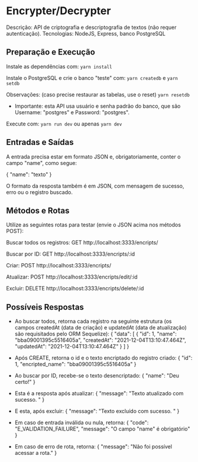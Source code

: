 # Encrypter/Decrypter
Descrição:
API de criptografia e descriptografia de textos (não requer autenticação).
Tecnologias: NodeJS, Express, banco PostgreSQL

## Preparação e Execução
Instale as dependências com:
`yarn install`

Instale o PostgreSQL e crie o banco "teste" com:
`yarn createdb`  e  `yarn setdb` 

Observações:
(caso precise restaurar as tabelas, use o reset) `yarn resetdb` 

- Importante: esta API usa usuário e senha padrão do banco, que são Username: "postgres" e Password: "postgres".

Execute com:
`yarn run dev`  ou apenas  `yarn dev`

## Entradas e Saídas 
A entrada precisa estar em formato JSON e, obrigatoriamente, conter o campo "name", como segue:

{ "name": "texto" }

O formato da resposta também é em JSON, com mensagem de sucesso, erro ou o registro buscado.

## Métodos e Rotas
Utilize as seguintes rotas para testar (envie o JSON acima nos métodos POST):

Buscar todos os registros: 
GET http://localhost:3333/encripts/

Buscar por ID:
GET http://localhost:3333/encripts/:id

Criar: 
POST http://localhost:3333/encripts/

Atualizar:
POST http://localhost:3333/encripts/edit/:id

Excluir:
DELETE http://localhost:3333/encripts/delete/:id

## Possíveis Respostas

- Ao buscar todos, retorna cada registro na seguinte estrutura 
(os campos createdAt (data de criação) e updatedAt (data de atualização) são requisitados pelo ORM Sequelize):
{
    "data": [
        {
            "id": 1,
            "name": "bba09001395c5516405a",
            "createdAt": "2021-12-04T13:10:47.464Z",
            "updatedAt": "2021-12-04T13:10:47.464Z"
        }
    ]
}

- Após CREATE, retorna o id e o texto encriptado do registro criado:
{
    "id": 1,
    "encripted_name": "bba09001395c5516405a"
}

- Ao buscar por ID, recebe-se o texto desencriptado:
{
    "name": "Deu certo!"
}

- Esta é a resposta após atualizar:
{
    "message": "Texto atualizado com sucesso. "
}

- E esta, após excluir:
{
    "message": "Texto excluído com sucesso. "
}

- Em caso de entrada inválida ou nula, retorna:
{
    "code": "E_VALIDATION_FAILURE",
    "message": "O campo \"name\" é obrigatório"
}

- Em caso de erro de rota, retorna:
{
    "message": "Não foi possível acessar a rota."
}

